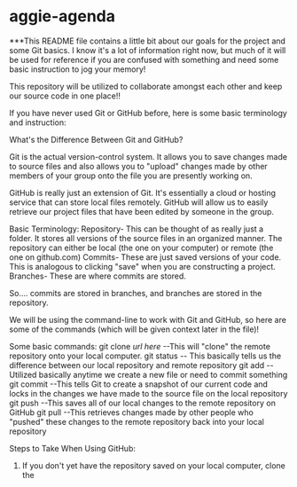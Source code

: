 # aggie-agenda

***This README file contains a little bit about our goals for the project and some Git basics. I know it's a lot of information right now, but much of it will be used for reference if you are confused with something and need some basic instruction to jog your memory!

This repository will be utilized to collaborate amongst each other and keep our source code in one place!!

If you have never used Git or GitHub before, here is some basic terminology and instruction: 

What's the Difference Between Git and GitHub?

Git is the actual version-control system. It allows you to save changes made to source files and also allows you to "upload" changes made by other members of your group onto the file you are presently working on. 

GitHub is really just an extension of Git. It's essentially a cloud or hosting service that can store local files remotely. GitHub will allow us to easily retrieve our project files that have been edited by someone in the group.


Basic Terminology:
Repository- This can be thought of as really just a folder. It stores all versions of the source files in an organized manner. The repository can either be local (the one on your computer) or remote (the one on github.com)
Commits- These are just saved versions of your code. This is analogous to clicking "save" when you are constructing a project.
Branches- These are where commits are stored.

So.... commits are stored in branches, and branches are stored in the repository. 

We will be using the command-line to work with Git and GitHub, so here are some of the commands (which will be given context later in the file)!

Some basic commands:
git clone *url here*  --This will "clone" the remote repository onto your local computer. 
git status   -- This basically tells us the difference between our local repository and remote repository
git add  --Utilized basically anytime we create a new file or need to commit something
git commit  --This tells Git to create a snapshot of our current code and locks in the changes we have made to the source file on the local repository
git push  --This saves all of our local changes to the remote repository on GitHub
git pull --This retrieves changes made by other people who "pushed" these changes to the remote repository back into your local repository

Steps to Take When Using GitHub:
1. If you don't yet have the repository saved on your local computer, clone the 
